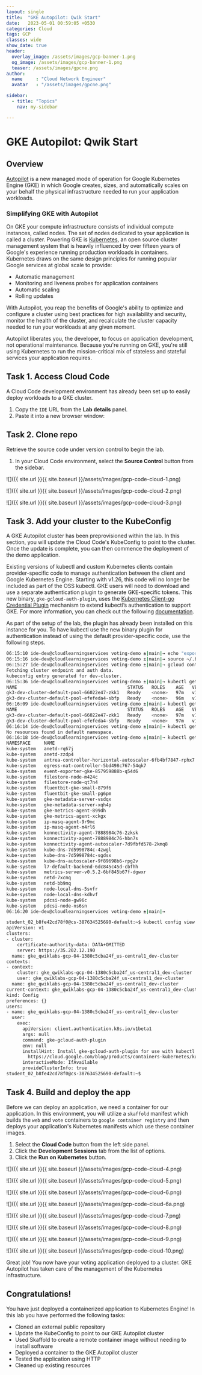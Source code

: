 ```yaml
---
layout: single
title:  "GKE Autopilot: Qwik Start"
date:   2023-05-01 00:59:05 +0530
categories: Cloud
tags: GCP
classes: wide
show_date: true
header:
  overlay_image: /assets/images/gcp-banner-1.png
  og_image: /assets/images/gcp-banner-1.png
  teaser: /assets/images/gpcne.png
author:
  name     : "Cloud Network Engineer"
  avatar   : "/assets/images/gpcne.png"

sidebar:
  - title: "Topics"
    nav: my-sidebar

---
```


# GKE Autopilot: Qwik Start

## Overview

[Autopilot](https://cloud.google.com/kubernetes-engine/docs/concepts/autopilot-overview) is a new managed mode of operation for Google Kubernetes Engine (GKE)  in which Google creates, sizes, and automatically scales on your behalf  the physical infrastructure needed to run your application workloads.

### Simplifying GKE with Autopilot

On GKE your compute infrastructure consists of individual compute  instances, called nodes. The set of nodes dedicated to your application  is called a cluster. Powering GKE is [Kubernetes](https://kubernetes.io/), an open source cluster management system that is heavily influenced by  over fifteen years of Google's experience running production workloads  in containers. Kubernetes draws on the same design principles for  running popular Google services at global scale to provide:

- Automatic management
- Monitoring and liveness probes for application containers
- Automatic scaling
- Rolling updates

With Autopilot, you reap the benefits of Google's ability to optimize and configure a cluster using best practices for high availability and  security, monitor the health of the cluster, and recalculate the cluster capacity needed to run your workloads at any given moment.

Autopilot liberates you, the developer, to focus on application  development, not operational maintenance. Because you're running on GKE, you're still using Kubernetes to run the mission-critical mix of  stateless and stateful services your application requires.

## Task 1. Access Cloud Code

A Cloud Code development environment has already been set up to easily deploy workloads to a GKE cluster.

1. Copy the `IDE` URL from the **Lab details** panel.
2. Paste it into a new browser window:

## Task 2. Clone repo

Retrieve the source code under version control to begin the lab.

1. In your Cloud Code environment, select the **Source Control** button from the sidebar.

![]({{ site.url }}{{ site.baseurl }}/assets/images/gcp-code-cloud-1.png)

![]({{ site.url }}{{ site.baseurl }}/assets/images/gcp-code-cloud-2.png)

![]({{ site.url }}{{ site.baseurl }}/assets/images/gcp-code-cloud-3.png)

## Task 3. Add your cluster to the KubeConfig

A GKE Autopilot cluster has been preprovisioned within the lab. In this section, you will update the Cloud Code's KubeConfig to point to the cluster. Once the update is complete, you can then commence the deployment of the demo application.



Existing versions of kubectl and custom Kubernetes clients contain  provider-specific code to manage authentication between the client and  Google Kubernetes Engine. Starting with v1.26, this code will no longer  be included as part of the OSS kubectl. GKE users will need to download  and use a separate authentication plugin to generate GKE-specific  tokens. This new binary, `gke-gcloud-auth-plugin`, uses the [Kubernetes Client-go Credential Plugin](https://kubernetes.io/docs/reference/access-authn-authz/authentication/#client-go-credential-plugins) mechanism to extend kubectl’s authentication to support GKE. For more information, you can check out the following [documentation](https://cloud.google.com/blog/products/containers-kubernetes/kubectl-auth-changes-in-gke).

As part of the setup of the lab, the plugin has already been  installed on this instance for you. To have kubectl use the new binary  plugin for authentication instead of using the default provider-specific code, use the following steps.

```sh
06:15:10 ide-dev@cloudlearningservices voting-demo ±|main|→ echo "export USE_GKE_GCLOUD_AUTH_PLUGIN=True" >> ~/.bashrc
06:15:16 ide-dev@cloudlearningservices voting-demo ±|main|→ source ~/.bashrc
06:15:27 ide-dev@cloudlearningservices voting-demo ±|main|→ gcloud container clusters get-credentials dev-cluster --region us-central1
Fetching cluster endpoint and auth data.
kubeconfig entry generated for dev-cluster.
06:15:36 ide-dev@cloudlearningservices voting-demo ±|main|→ kubectl get nodes
NAME                                         STATUS   ROLES    AGE   VERSION
gk3-dev-cluster-default-pool-66022e47-zkk1   Ready    <none>   97m   v1.24.10-gke.2300
gk3-dev-cluster-default-pool-efefeda4-sbfp   Ready    <none>   96m   v1.24.10-gke.2300
06:16:09 ide-dev@cloudlearningservices voting-demo ±|main|→ kubectl get nodes -o wide
NAME                                         STATUS   ROLES    AGE   VERSION             INTERNAL-IP   EXTERNAL-IP      OS-IMAGE                             KERNEL-VERSION   CONTAINER-RUNTIME
gk3-dev-cluster-default-pool-66022e47-zkk1   Ready    <none>   97m   v1.24.10-gke.2300   10.128.0.3    34.172.109.192   Container-Optimized OS from Google   5.10.162+        containerd://1.6.9
gk3-dev-cluster-default-pool-efefeda4-sbfp   Ready    <none>   97m   v1.24.10-gke.2300   10.128.0.4    35.224.136.177   Container-Optimized OS from Google   5.10.162+        containerd://1.6.9
06:16:14 ide-dev@cloudlearningservices voting-demo ±|main|→ kubectl get pods
No resources found in default namespace.
06:16:18 ide-dev@cloudlearningservices voting-demo ±|main|→ kubectl get pods -A
NAMESPACE     NAME                                                       READY   STATUS    RESTARTS   AGE
kube-system   anetd-rq67j                                                1/1     Running   0          97m
kube-system   anetd-zzdp4                                                1/1     Running   0          97m
kube-system   antrea-controller-horizontal-autoscaler-6fb4bf7847-rphx7   1/1     Running   0          97m
kube-system   egress-nat-controller-5bd498c767-54qk7                     1/1     Running   0          97m
kube-system   event-exporter-gke-857959888b-q54d6                        2/2     Running   0          98m
kube-system   filestore-node-m424c                                       3/3     Running   0          97m
kube-system   filestore-node-qt7n4                                       3/3     Running   0          97m
kube-system   fluentbit-gke-small-879f6                                  2/2     Running   0          97m
kube-system   fluentbit-gke-small-pg6pm                                  2/2     Running   0          97m
kube-system   gke-metadata-server-vsdqx                                  1/1     Running   0          97m
kube-system   gke-metadata-server-xqh4p                                  1/1     Running   0          97m
kube-system   gke-metrics-agent-899dh                                    1/1     Running   0          97m
kube-system   gke-metrics-agent-xckgx                                    1/1     Running   0          97m
kube-system   ip-masq-agent-9r9mc                                        1/1     Running   0          97m
kube-system   ip-masq-agent-m4rl6                                        1/1     Running   0          97m
kube-system   konnectivity-agent-7888984c76-2zksk                        1/1     Running   0          97m
kube-system   konnectivity-agent-7888984c76-hbn7s                        1/1     Running   0          95m
kube-system   konnectivity-agent-autoscaler-7d9fbfd578-2kmq8             1/1     Running   0          97m
kube-system   kube-dns-7d5998784c-4zwgl                                  4/4     Running   0          95m
kube-system   kube-dns-7d5998784c-sgdsx                                  4/4     Running   0          98m
kube-system   kube-dns-autoscaler-9f89698b6-rpg2v                        1/1     Running   0          98m
kube-system   l7-default-backend-6dc845c45d-cbfhh                        1/1     Running   0          97m
kube-system   metrics-server-v0.5.2-6bf845b67f-dgwxr                     2/2     Running   0          95m
kube-system   netd-7xcmq                                                 1/1     Running   0          97m
kube-system   netd-bb9mq                                                 1/1     Running   0          97m
kube-system   node-local-dns-5svfr                                       1/1     Running   0          97m
kube-system   node-local-dns-kdhvf                                       1/1     Running   0          97m
kube-system   pdcsi-node-gw96c                                           2/2     Running   0          97m
kube-system   pdcsi-node-ns6sn                                           2/2     Running   0          97m
06:16:20 ide-dev@cloudlearningservices voting-demo ±|main|→ 
```

```sh
student_02_b8fe42cd78f0@cs-387634525690-default:~$ kubectl config view
apiVersion: v1
clusters:
- cluster:
    certificate-authority-data: DATA+OMITTED
    server: https://35.202.12.190
  name: gke_qwiklabs-gcp-04-1380c5cba24f_us-central1_dev-cluster
contexts:
- context:
    cluster: gke_qwiklabs-gcp-04-1380c5cba24f_us-central1_dev-cluster
    user: gke_qwiklabs-gcp-04-1380c5cba24f_us-central1_dev-cluster
  name: gke_qwiklabs-gcp-04-1380c5cba24f_us-central1_dev-cluster
current-context: gke_qwiklabs-gcp-04-1380c5cba24f_us-central1_dev-cluster
kind: Config
preferences: {}
users:
- name: gke_qwiklabs-gcp-04-1380c5cba24f_us-central1_dev-cluster
  user:
    exec:
      apiVersion: client.authentication.k8s.io/v1beta1
      args: null
      command: gke-gcloud-auth-plugin
      env: null
      installHint: Install gke-gcloud-auth-plugin for use with kubectl by following
        https://cloud.google.com/blog/products/containers-kubernetes/kubectl-auth-changes-in-gke
      interactiveMode: IfAvailable
      provideClusterInfo: true
student_02_b8fe42cd78f0@cs-387634525690-default:~$
```



## Task 4. Build and deploy the app

Before we can deploy an application, we need a container for our application. In this environment, you will utilize a `skaffold` manifest which builds the `web` and `vote` containers to `google container registry` and then deploys your application's Kubernetes manifests which use these container images.

1. Select the **Cloud Code** button from the left side panel.
2. Click the **Development Sessions** tab from the list of options.
3. Click the **Run on Kubernetes** button.



![]({{ site.url }}{{ site.baseurl }}/assets/images/gcp-code-cloud-4.png)

![]({{ site.url }}{{ site.baseurl }}/assets/images/gcp-code-cloud-5.png)

![]({{ site.url }}{{ site.baseurl }}/assets/images/gcp-code-cloud-6.png)

![]({{ site.url }}{{ site.baseurl }}/assets/images/gcp-code-cloud-6a.png)

![]({{ site.url }}{{ site.baseurl }}/assets/images/gcp-code-cloud-7.png)

![]({{ site.url }}{{ site.baseurl }}/assets/images/gcp-code-cloud-8.png)

![]({{ site.url }}{{ site.baseurl }}/assets/images/gcp-code-cloud-9.png)

![]({{ site.url }}{{ site.baseurl }}/assets/images/gcp-code-cloud-10.png)

Great job! You now have your voting application deployed to a cluster.  GKE Autopilot has taken care of the management of the Kubernetes  infrastructure.

## Congratulations!

You have just deployed a containerized application to Kubernetes Engine! In this lab you have performed the following tasks:

- Cloned an external public repository
- Update the KubeConfig to point to our GKE Autopilot cluster
- Used Skaffold to create a remote container image without needing to install software
- Deployed a container to the GKE Autopilot cluster
- Tested the application using HTTP
- Cleaned up existing resources
